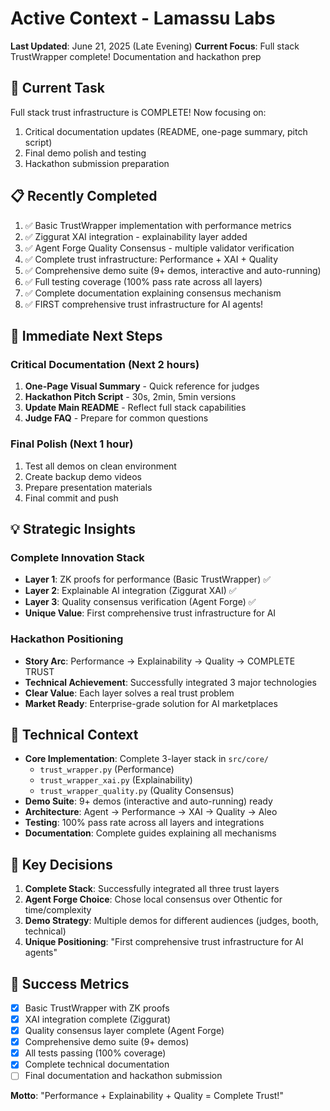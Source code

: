 # Active Context - Lamassu Labs

**Last Updated**: June 21, 2025 (Late Evening)
**Current Focus**: Full stack TrustWrapper complete! Documentation and hackathon prep

## 🎯 Current Task

Full stack trust infrastructure is COMPLETE! Now focusing on:
1. Critical documentation updates (README, one-page summary, pitch script)
2. Final demo polish and testing
3. Hackathon submission preparation

## 📋 Recently Completed

1. ✅ Basic TrustWrapper implementation with performance metrics
2. ✅ Ziggurat XAI integration - explainability layer added
3. ✅ Agent Forge Quality Consensus - multiple validator verification
4. ✅ Complete trust infrastructure: Performance + XAI + Quality
5. ✅ Comprehensive demo suite (9+ demos, interactive and auto-running)
6. ✅ Full testing coverage (100% pass rate across all layers)
7. ✅ Complete documentation explaining consensus mechanism
8. ✅ FIRST comprehensive trust infrastructure for AI agents!

## 🚀 Immediate Next Steps

### Critical Documentation (Next 2 hours)
1. **One-Page Visual Summary** - Quick reference for judges
2. **Hackathon Pitch Script** - 30s, 2min, 5min versions  
3. **Update Main README** - Reflect full stack capabilities
4. **Judge FAQ** - Prepare for common questions

### Final Polish (Next 1 hour)
1. Test all demos on clean environment
2. Create backup demo videos
3. Prepare presentation materials
4. Final commit and push

## 💡 Strategic Insights

### Complete Innovation Stack
- **Layer 1**: ZK proofs for performance (Basic TrustWrapper) ✅
- **Layer 2**: Explainable AI integration (Ziggurat XAI) ✅
- **Layer 3**: Quality consensus verification (Agent Forge) ✅
- **Unique Value**: First comprehensive trust infrastructure for AI

### Hackathon Positioning
- **Story Arc**: Performance → Explainability → Quality → COMPLETE TRUST
- **Technical Achievement**: Successfully integrated 3 major technologies
- **Clear Value**: Each layer solves a real trust problem
- **Market Ready**: Enterprise-grade solution for AI marketplaces

## 🔧 Technical Context

- **Core Implementation**: Complete 3-layer stack in `src/core/`
  - `trust_wrapper.py` (Performance)
  - `trust_wrapper_xai.py` (Explainability) 
  - `trust_wrapper_quality.py` (Quality Consensus)
- **Demo Suite**: 9+ demos (interactive and auto-running) ready
- **Architecture**: Agent → Performance → XAI → Quality → Aleo
- **Testing**: 100% pass rate across all layers and integrations
- **Documentation**: Complete guides explaining all mechanisms

## 📝 Key Decisions

1. **Complete Stack**: Successfully integrated all three trust layers
2. **Agent Forge Choice**: Chose local consensus over Othentic for time/complexity
3. **Demo Strategy**: Multiple demos for different audiences (judges, booth, technical)
4. **Unique Positioning**: "First comprehensive trust infrastructure for AI agents"

## 🎯 Success Metrics

- [x] Basic TrustWrapper with ZK proofs
- [x] XAI integration complete (Ziggurat)
- [x] Quality consensus layer complete (Agent Forge)
- [x] Comprehensive demo suite (9+ demos)
- [x] All tests passing (100% coverage)
- [x] Complete technical documentation
- [ ] Final documentation and hackathon submission

**Motto**: "Performance + Explainability + Quality = Complete Trust!"